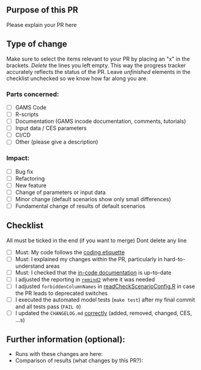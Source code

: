 ## Purpose of this PR

Please explain your PR here

## Type of change

Make sure to select the items relevant to your PR by placing an "x" in the brackets. 
*Delete* the lines you left empty. This way the progress tracker accurately reflects the status of the PR. 
Leave *unfinished* elements in the checklist unchecked so we know how far along you are.

### Parts concerned:
- [ ] GAMS Code
- [ ] R-scripts
- [ ] Documentation (GAMS incode documentation, comments, tutorials)
- [ ] Input data / CES parameters
- [ ] CI/CD
- [ ] Other (please give a description)

### Impact:
- [ ] Bug fix
- [ ] Refactoring
- [ ] New feature
- [ ] Change of parameters or input data
- [ ] Minor change (default scenarios show only small differences)
- [ ] Fundamental change of results of default scenarios

## Checklist

All must be ticked in the end (if you want to merge)
Dont delete any line

- [ ] Must: My code follows the [coding etiquette](https://github.com/remindmodel/remind/blob/develop/main.gms#L80)
- [ ] Must: I explained my changes within the PR, particularly in hard-to-understand areas
- [ ] Must: I checked that the [in-code documentation](https://github.com/remindmodel/remind/blob/develop/main.gms#L120) is up-to-date
- [ ] I adjusted the reporting in [`remind2`](https://github.com/pik-piam/remind2) where it was needed
- [ ] I adjusted `forbiddenColumnNames` in [readCheckScenarioConfig.R](https://github.com/remindmodel/remind/blob/develop/scripts/start/readCheckScenarioConfig.R) in case the PR leads to deprecated switches
- [ ] I executed the automated model tests (`make test`) after my final commit and all tests pass (`FAIL 0`)
- [ ] I updated the `CHANGELOG.md` [correctly](https://gitlab.pik-potsdam.de/rse/rsewiki/-/wikis/Standards-for-Writing-a-Changelog) (added, removed, changed, CES, ...s)

## Further information (optional):

* Runs with these changes are here:
* Comparison of results (what changes by this PR?): 
